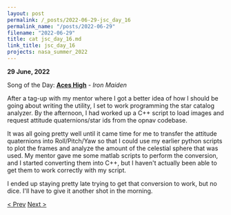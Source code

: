 ```yaml
---
layout: post
permalink: /_posts/2022-06-29-jsc_day_16
permalink_name: "/posts/2022-06-29"
filename: "2022-06-29"
title: cat jsc_day_16.md
link_title: jsc_day_16
projects: nasa_summer_2022
---
```

**29 June, 2022**

Song of the Day: [**Aces High**](https://youtu.be/Xg9aQvjMS60) - *Iron Maiden*

After a tag-up with my mentor where I got a better idea of how I should be going about writing the utility, I set to work programming the star catalog analyzer. By the afternoon, I had worked up a C++ script to load images and request attitude quaternions/star ids from the opnav codebase.

It was all going pretty well until it came time for me to transfer the attitude quaternions into Roll/Pitch/Yaw so that I could use my earlier python scripts to plot the frames and analyze the amount of the celestial sphere that was used. My mentor gave me some matlab scripts to perform the conversion, and I started converting them into C++, but I haven't actually been able to get them to work correctly with my script.

I ended up staying pretty late trying to get that conversion to work, but no dice. I'll have to give it another shot in the morning.

[< Prev](/_posts/2022-06-28-jsc_day_15)    [Next >](/_posts/2022-06-30-jsc_day_17)
